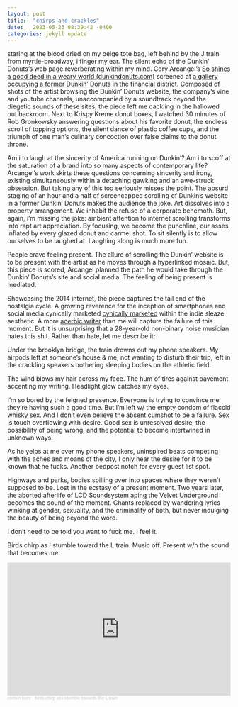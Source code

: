 ```yaml
---
layout: post
title:  "chirps and crackles"
date:   2023-05-23 08:39:42 -0400
categories: jekyll update
---
```


staring at the blood dried on my beige tote bag, left behind by the J train from myrtle-broadway, i finger my ear. The silent echo of the Dunkin’ Donuts’s web page reverberating within my mind. Cory Arcangel’s <a href="https://coryarcangel.com/things-i-made/2014-032-so-shines-a-good-deed-in-a-weary-world">So shines a good deed in a weary world (dunkindonuts.com)</a> screened at <a href="https://www.dunkunsthalle.com/"> a gallery occupying a former Dunkin’ Donuts</a> in the financial district. Composed of shots of the artist browsing the Dunkin’ Donuts website, the company’s vine and youtube channels, unaccompanied by a soundtrack beyond the diegetic sounds of these sites, the piece left me cackling in the hallowed out backroom. Next to Krispy Kreme donut boxes, I watched 30 minutes of Rob Gronkowsky answering questions about his favorite donut, the endless scroll of topping options, the silent dance of plastic coffee cups, and the triumph of one man’s culinary concoction over false claims to the donut throne.

Am i to laugh at the sincerity of America running on Dunkin’? Am i to scoff at the saturation of a brand into so many aspects of contemporary life? Arcangel’s work skirts these questions concerning sincerity and irony, existing simultaneously within a detaching gawking and an awe-struck obsession. But taking any of this too seriously misses the point. The absurd staging of an hour and a half of screencapped scrolling of Dunkin’s website in a former Dunkin’ Donuts makes the audience the joke. Art dissolves into a property arrangement. We inhabit the refuse of a corporate behemoth. But, again, i’m missing the joke: ambient attention to internet scrolling transforms into rapt art appreciation. By focusing, we become the punchline, our asses inflated by every glazed donut and carmel shot. To sit silently is to allow ourselves to be laughed at. Laughing along is much more fun.

People crave feeling present. The allure of scrolling the Dunkin’ website is to be present with the artist as he moves through a hyperlinked mosaic. But, this piece is scored, Arcangel planned the path he would take through the Dunkin’ Donuts’s site and social media. The feeling of being present is mediated. 

Showcasing the 2014 internet, the piece captures the tail end of the nostalgia cycle. A growing reverence for the inception of smartphones and social media cynically marketed <a href="https://www.gq.com/story/the-dare-harrison-patrick-smith-profile">cynically marketed</a> within the indie sleaze aesthetic. A more <a href="https://pitchfork.com/reviews/albums/frost-children-speed-run/">acerbic writer</a> than me will capture the failure of this moment. But it is unsurprising that a 28-year-old non-binary noise musician hates this shit. Rather than hate, let me describe it: 

Under the brooklyn bridge, the train drowns out my phone speakers. My airpods left at someone’s house & me, not wanting to disturb their trip, left in the crackling speakers bothering sleeping bodies on the athletic field.

The wind blows my hair across my face. The hum of tires against pavement accenting my writing. Headlight glow catches my eyes. 

I’m so bored by the feigned presence. Everyone is trying to convince me they’re having such a good time. But I’m left w/ the empty condom of flaccid whisky sex. And I don’t even believe the absent cumshot to be a failure. Sex is touch overflowing with desire. Good sex is unresolved desire, the possibility of being wrong, and the potential to become intertwined in unknown ways. 

As he yelps at me over my phone speakers, uninspired beats competing with the aches and moans of the city, I only hear the desire for it to be known that he fucks. Another bedpost notch for every guest list spot. 

Highways and parks, bodies spilling over into spaces where they weren’t supposed to be. Lost in the ecstasy of a present moment. Two years later, the aborted afterlife of LCD Soundsystem aping the Velvet Underground becomes the sound of the moment. Chants replaced by wandering lyrics winking at gender, sexuality, and the criminality of both, but never indulging the beauty of being beyond the word. 

I don’t need to be told you want to fuck me. I feel it. 

Birds chirp as I stumble toward the L train. Music off. Present w/n the sound that becomes me. 

<iframe width="100%" height="300" scrolling="no" frameborder="no" allow="autoplay" src="https://w.soundcloud.com/player/?url=https%3A//api.soundcloud.com/tracks/1519974640&color=%23140b07&auto_play=false&hide_related=false&show_comments=true&show_user=true&show_reposts=false&show_teaser=true&visual=true"></iframe><div style="font-size: 10px; color: #cccccc;line-break: anywhere;word-break: normal;overflow: hidden;white-space: nowrap;text-overflow: ellipsis; font-family: Interstate,Lucida Grande,Lucida Sans Unicode,Lucida Sans,Garuda,Verdana,Tahoma,sans-serif;font-weight: 100;"><a href="https://soundcloud.com/user-654389977" title="certain lives" target="_blank" style="color: #cccccc; text-decoration: none;">certain lives</a> · <a href="https://soundcloud.com/user-654389977/birds-chirp-as-i-stumble-towards-the-l-train" title="birds chirp as i stumble towards the L train" target="_blank" style="color: #cccccc; text-decoration: none;">birds chirp as i stumble towards the L train</a></div>

